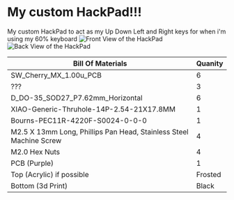 # My custom HackPad!!!
My custom HackPad to act as my Up Down Left and Right keys for when i'm using my 60% keyboard
![Front View of the HackPad](https://github.com/LiveWaffle/hackpad/blob/main/hackpads/WafflePad/Ortho.png)
![Back View of the HackPad](https://github.com/LiveWaffle/hackpad/blob/main/hackpads/WafflePad/OrthoBack.png)


| Bill Of Materials  | Quanity |
| ------------- | ------------- |
| SW_Cherry_MX_1.00u_PCB | 6 |
| ??? | 3 |
| D_DO-35_SOD27_P7.62mm_Horizontal | 6 |
| XIAO-Generic-Thruhole-14P-2.54-21X17.8MM  | 1 |
| Bourns-PEC11R-4220F-S0024-0-0-0  | 1 |
| M2.5 X 13mm Long, Phillips Pan Head, Stainless Steel Machine Screw | 4 |
|M2.0 Hex Nuts| 4 |
|PCB (Purple)| 1 |
| Top (Acrylic) if possible | Frosted |
| Bottom (3d Print) | Black |